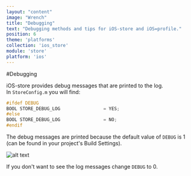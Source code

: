 ```yaml
---
layout: "content"
image: "Wrench"
title: "Debugging"
text: "Debugging methods and tips for iOS-store and iOS=profile."
position: 6
theme: 'platforms'
collection: 'ios_store'
module: 'store'
platform: 'ios'
---
```


#Debugging

iOS-store provides debug messages that are printed to the log.
<br>In `StoreConfig.m` you will find:

``` objectivec
#ifdef DEBUG
BOOL STORE_DEBUG_LOG                = YES;
#else
BOOL STORE_DEBUG_LOG                = NO;
#endif
```

The debug messages are printed because the default value of `DEBUG` is 1 (can be found in your project's Build Settings).

![alt text](/img/tutorial_img/ios_debugging/debugging.png "Debugging")

If you don't want to see the log messages change `DEBUG` to 0.

